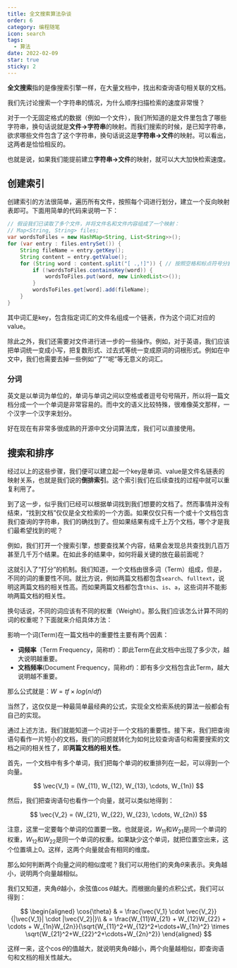 ```yaml
---
title: 全文搜索算法杂谈
order: 6
category: 编程随笔
icon: search
tags:
  - 算法
date: 2022-02-09
star: true
sticky: 2
---
```


**全文搜索**指的是像搜索引擎一样，在大量文档中，找出和查询语句相关联的文档。

我们先讨论搜索一个字符串的情况，为什么顺序扫描检索的速度非常慢？

<!-- more -->

对于一个无固定格式的数据（例如一个文件），我们所知道的是文件里包含了哪些字符串，换句话说就是**文件&rarr;字符串**的映射。而我们搜索的时候，是已知字符串，欲求哪些文件包含了这个字符串，换句话说这是**字符串&rarr;文件**的映射。可以看出，这两者是恰恰相反的。

也就是说，如果我们能提前建立**字符串&rarr;文件**的映射，就可以大大加快检索速度。

## 创建索引

创建索引的方法很简单，遍历所有文件，按照每个词进行划分，建立一个反向映射表即可。下面用简单的代码来说明一下：

```java
// 假设我们已读取了多个文件，并将文件名和文件内容组成了一个映射：
// Map<String, String> files;
var wordsToFiles = new HashMap<String, List<String>>();
for (var entry : files.entrySet()) {
    String fileName = entry.getKey();
    String content = entry.getValue();
    for (String word : content.split("[ .,!]")) { // 按照空格和标点符号分割，如果是中文，可能需要一些特殊的分词算法
        if (!wordsToFiles.containsKey(word)) {
            wordsToFiles.put(word, new LinkedList<>());
        }
        wordsToFiles.get[word].add(fileName);
    }
}
```

其中词汇是key，包含指定词汇的文件名组成一个链表，作为这个词汇对应的value。

除此之外，我们还需要对文件进行进一步的一些操作。例如，对于英语，我们应该把单词统一变成小写，把复数形式、过去式等统一变成原词的词根形式。例如在中文中，我们也需要去掉一些例如“了”“呢”等无意义的词汇。

### 分词

英文是以单词为单位的，单词与单词之间以空格或者逗号句号隔开，所以将一篇文档分成一个一个单词是非常容易的。而中文的语义比较特殊，很难像英文那样，一个汉字一个汉字来划分。

好在现在有非常多很成熟的开源中文分词算法库，我们可以直接使用。

## 搜索和排序

经过以上的这些步骤，我们便可以建立起一个key是单词、value是文件名链表的映射关系，也就是我们说的**倒排索引**。这个索引我们在后续查找的过程中就可以重复利用了。

到了这一步，似乎我们已经可以根据单词找到我们想要的文档了。然而事情并没有结束，“找到文档”仅仅是全文检索的一个方面。如果仅仅只有一个或十个文档包含我们查询的字符串，我们的确找到了。但如果结果有成千上万个文档，哪个才是我们最希望找到的呢？

例如，我们打开一个搜索引擎，想要查找某个内容，结果会发现总共查找到几百万甚至几千万个结果。在如此多的结果中，如何将最关键的放在最前面呢？

这就引入了“打分”的机制。我们知道，一个文档由很多词（Term）组成，但是，不同的词的重要性不同。就比方说，例如两篇文档都包含`search`、`fulltext`，说明这两篇文档的相关性高。而如果两篇文档都包含`this`、`is`、`a`，这些词并不能影响两篇文档的相关性。

换句话说，不同的词应该有不同的权重（Weight）。那么我们应该怎么计算不同的词的权重呢？下面就来介绍具体方法：

影响一个词(Term)在一篇文档中的重要性主要有两个因素：
- **词频率**（Term Frequency，简称tf）：即此Term在此文档中出现了多少次，越大说明越重要。
- **文档频率**(Document Frequency，简称df)：即有多少文档包含此Term，越大说明越不重要。

那么公式就是：$W = tf \times log(n/df)$

当然了，这仅仅是一种最简单最经典的公式，实现全文检索系统的算法一般都会有自己的实现。

通过上述方法，我们就能知道一个词对于一个文档的重要性。接下来，我们把查询语句看作一片短小的文档，我们的问题就转化为如何比较查询语句和需要搜索的文档之间的相关性了，即**两篇文档的相关性**。

首先，一个文档中有多个单词，我们把每个单词的权重排列在一起，可以得到一个向量。

$$
\vec{V_1} = (W_{11}, W_{12}, W_{13}, \cdots, W_{1n})
$$

然后，我们把查询语句也看作一个向量，就可以类似地得到：

$$
\vec{V_2} = (W_{21}, W_{22}, W_{23}, \cdots, W_{2n})
$$

注意，这里一定要每个单词的位置要一致。也就是说，$W_{11}$和$W_{21}$是同一个单词的权重，$W_{12}$和$W_{22}$是同一个单词的权重。如果缺少这个单词，就把位置空出来，这个位置填上0。这样，这两个向量就会有相同的维度。

那么如何判断两个向量之间的相似度呢？我们可以用他们的夹角$\theta$来表示。夹角越小，说明两个向量越相似。

我们又知道，夹角$\theta$越小，余弦值$\cos{\theta}$越大。而根据向量的点积公式，我们可以得到：

$$
\begin{aligned}
\cos{\theta} & = \frac{\vec{V_1} \cdot \vec{V_2}}{|\vec{V_1}| \cdot |\vec{V_2}|}\\
& = \frac{W_{11}W_{21} + W_{12}W_{22} + \cdots + W_{1n}W_{2n}}{\sqrt{W_{11}^2+W_{12}^2+\cdots+W_{1n}^2} \times \sqrt{W_{21}^2+W_{22}^2+\cdots+W_{2n}^2}}
\end{aligned}
$$

这样一来，这个$\cos{\theta}$的值越大，就说明夹角$\theta$越小，两个向量越相似，即查询语句和文档的相关性越大。